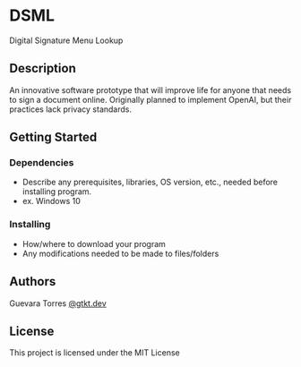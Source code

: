 # DSML

Digital Signature Menu Lookup

## Description

An innovative software prototype that will improve life for anyone that needs to sign a document online. Originally planned to implement OpenAI, but their practices lack privacy standards.

## Getting Started

### Dependencies

* Describe any prerequisites, libraries, OS version, etc., needed before installing program.
* ex. Windows 10

### Installing

* How/where to download your program
* Any modifications needed to be made to files/folders

## Authors
Guevara Torres
[@gtkt.dev](https://www.instagram.com/gtkt.dev/)

## License

This project is licensed under the MIT License
